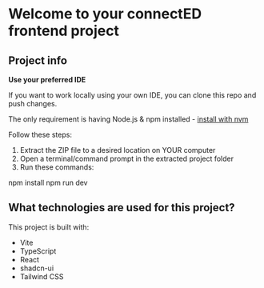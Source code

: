 # Welcome to your connectED frontend project

## Project info

**Use your preferred IDE**

If you want to work locally using your own IDE, you can clone this repo and push changes.

The only requirement is having Node.js & npm installed - 
[install with nvm](https://github.com/nvm-sh/nvm#installing-and-updating)

Follow these steps:

1. Extract the ZIP file to a desired location on YOUR computer
2. Open a terminal/command prompt in the extracted project folder
3. Run these commands:

npm install
npm run dev


## What technologies are used for this project?

This project is built with:

- Vite
- TypeScript
- React
- shadcn-ui
- Tailwind CSS